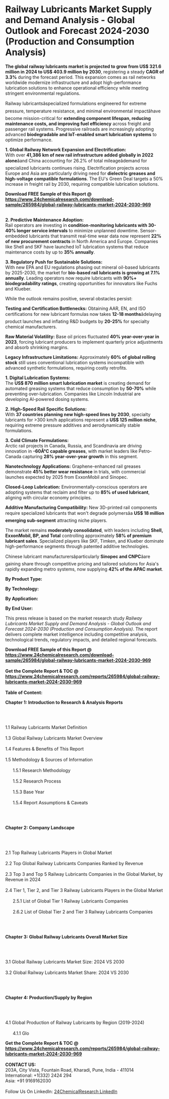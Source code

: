 <h1>Railway Lubricants Market Supply and Demand Analysis - Global Outlook and Forecast 2024-2030 (Production and Consumption Analysis)</h1><p><strong>The global railway lubricants market is projected to grow from US$ 321.6 million in 2024 to US$ 403.9 million by 2030</strong>, registering a steady <strong>CAGR of 3.3%</strong> during the forecast period. This expansion comes as rail networks worldwide modernize infrastructure and adopt high-performance lubrication solutions to enhance operational efficiency while meeting stringent environmental regulations.</p><p>Railway lubricantsâspecialized formulations engineered for extreme pressure, temperature resistance, and minimal environmental impactâhave become mission-critical for <strong>extending component lifespan, reducing maintenance costs, and improving fuel efficiency</strong> across freight and passenger rail systems. Progressive railroads are increasingly adopting advanced <strong>biodegradable and IoT-enabled smart lubrication systems</strong> to optimize performance.</p><p><strong>1. Global Railway Network Expansion and Electrification:</strong><br>
With over <strong>41,386 km of new rail infrastructure added globally in 2022 alone</strong>âand China accounting for 26.2% of total mileageâdemand for specialized lubricants continues rising. Electrification projects across Europe and Asia are particularly driving need for <strong>dielectric greases and high-voltage compatible formulations</strong>. The EU's Green Deal targets a 50% increase in freight rail by 2030, requiring compatible lubrication solutions.</p><div><b>Download FREE Sample of this Report @ 
            <a href="https://www.24chemicalresearch.com/download-sample/265984/global-railway-lubricants-market-2024-2030-969">
            https://www.24chemicalresearch.com/download-sample/265984/global-railway-lubricants-market-2024-2030-969</a></b></div><br><p><strong>2. Predictive Maintenance Adoption:</strong><br>
Rail operators are investing in <strong>condition-monitoring lubricants with 30-40% longer service intervals</strong> to minimize unplanned downtime. Sensor-embedded lubricants that transmit real-time wear data now represent <strong>22% of new procurement contracts</strong> in North America and Europe. Companies like Shell and SKF have launched IoT lubrication systems that reduce maintenance costs by up to <strong>35% annually</strong>.</p><p><strong>3. Regulatory Push for Sustainable Solutions:</strong><br>
With new EPA and EU regulations phasing out mineral oil-based lubricants by 2025-2030, the market for <strong>bio-based rail lubricants is growing at 7.1% annually</strong>. Leading operators now require lubricants with <strong>90%+ biodegradability ratings</strong>, creating opportunities for innovators like Fuchs and Klueber.</p><p>While the outlook remains positive, several obstacles persist:</p><p><strong>Testing and Certification Bottlenecks:</strong> Obtaining AAR, EN, and ISO certifications for new lubricant formulas now takes <strong>12-18 months</strong>âdelaying product launches and inflating R&amp;D budgets by <strong>20-25%</strong> for specialty chemical manufacturers.</p><p><strong>Raw Material Volatility:</strong> Base oil prices fluctuated <strong>40% year-over-year in 2023</strong>, forcing lubricant producers to implement quarterly price adjustments and absorb shrinking margins.</p><p><strong>Legacy Infrastructure Limitations:</strong> Approximately <strong>60% of global rolling stock</strong> still uses conventional lubrication systems incompatible with advanced synthetic formulations, requiring costly retrofits.</p><p><strong>1. Digital Lubrication Systems:</strong><br>
The <strong>US$ 870 million smart lubrication market</strong> is creating demand for automated greasing systems that reduce consumption by <strong>50-70%</strong> while preventing over-lubrication. Companies like Lincoln Industrial are developing AI-powered dosing systems.</p><p><strong>2. High-Speed Rail Specific Solutions:</strong><br>
With <strong>37 countries planning new high-speed lines by 2030</strong>, specialty lubricants for &gt;300 km/h applications represent a <strong>US$ 125 million niche</strong>, requiring extreme pressure additives and aerodynamically stable formulations.</p><p><strong>3. Cold Climate Formulations:</strong><br>
Arctic rail projects in Canada, Russia, and Scandinavia are driving innovation in <strong>-60Â°C capable greases</strong>, with market leaders like Petro-Canada capturing <strong>28% year-over-year growth</strong> in this segment.</p><p><strong>Nanotechnology Applications:</strong> Graphene-enhanced rail greases demonstrate <strong>45% better wear resistance</strong> in trials, with commercial launches expected by 2025 from ExxonMobil and Sinopec.</p><p><strong>Closed-Loop Lubrication:</strong> Environmentally-conscious operators are adopting systems that reclaim and filter up to <strong>85% of used lubricant</strong>, aligning with circular economy principles.</p><p><strong>Additive Manufacturing Compatibility:</strong> New 3D-printed rail components require specialized lubricants that won't degrade polymersâa <strong>US$ 18 million emerging sub-segment</strong> attracting niche players.</p><p>The market remains <strong>moderately consolidated</strong>, with leaders including <strong>Shell, ExxonMobil, BP, and Total</strong> controlling approximately <strong>58% of premium lubricant sales</strong>. Specialized players like SKF, Timken, and Klueber dominate high-performance segments through patented additive technologies.</p><p>Chinese lubricant manufacturersâparticularly <strong>Sinopec and CNPC</strong>âare gaining share through competitive pricing and tailored solutions for Asia's rapidly expanding metro systems, now supplying <strong>42% of the APAC market</strong>.</p><p><strong>By Product Type:</strong></p><p><strong>By Technology:</strong></p><p><strong>By Application:</strong></p><p><strong>By End User:</strong></p><p>This press release is based on the market research study <em>Railway Lubricants Market Supply and Demand Analysis - Global Outlook and Forecast 2024-2030 (Production and Consumption Analysis)</em>. The report delivers complete market intelligence including competitive analysis, technological trends, regulatory impacts, and detailed regional forecasts.</p><div><b>Download FREE Sample of this Report @ 
            <a href="https://www.24chemicalresearch.com/download-sample/265984/global-railway-lubricants-market-2024-2030-969">
            https://www.24chemicalresearch.com/download-sample/265984/global-railway-lubricants-market-2024-2030-969</a></b></div><br><div><b>Get the Complete Report & TOC @ 
            <a href="https://www.24chemicalresearch.com/reports/265984/global-railway-lubricants-market-2024-2030-969">
            https://www.24chemicalresearch.com/reports/265984/global-railway-lubricants-market-2024-2030-969</a></b></div><br>
            <b>Table of Content:</b><p><p><strong>Chapter 1: Introduction to Research &amp; Analysis Reports</strong></p><br />
<br />
<p>1.1 Railway Lubricants  Market Definition<br /><br />
1.3 Global Railway Lubricants  Market Overview<br /><br />
1.4 Features &amp; Benefits of This Report<br /><br />
1.5 Methodology &amp; Sources of Information<br /><br />
&nbsp;&nbsp;&nbsp;&nbsp;&nbsp; 1.5.1 Research Methodology<br /><br />
&nbsp;&nbsp;&nbsp;&nbsp;&nbsp; 1.5.2 Research Process<br /><br />
&nbsp;&nbsp;&nbsp;&nbsp;&nbsp; 1.5.3 Base Year<br /><br />
&nbsp;&nbsp;&nbsp;&nbsp;&nbsp; 1.5.4 Report Assumptions &amp; Caveats</p><br />
<br />
<p><strong>Chapter 2: Company Landscape</strong></p><br />
<br />
<p>2.1 Top Railway Lubricants  Players in Global Market<br /><br />
2.2 Top Global Railway Lubricants  Companies Ranked by Revenue<br /><br />
2.3 Top 3 and Top 5 Railway Lubricants  Companies in the Global Market, by Revenue in 2024<br /><br />
2.4 Tier 1, Tier 2, and Tier 3 Railway Lubricants  Players in the Global Market<br /><br />
&nbsp;&nbsp;&nbsp;&nbsp;&nbsp; 2.5.1 List of Global Tier 1 Railway Lubricants  Companies<br /><br />
&nbsp;&nbsp;&nbsp;&nbsp;&nbsp; 2.6.2 List of Global Tier 2 and Tier 3 Railway Lubricants  Companies</p><br />
<br />
<p><strong>Chapter 3: Global Railway Lubricants  Overall Market Size</strong></p><br />
<br />
<p>3.1 Global Railway Lubricants  Market Size: 2024 VS 2030<br /><br />
3.2 Global Railway Lubricants  Market Share: 2024 VS 2030</p><br />
<br />
<p><strong>Chapter 4: Production/Supply by Region</strong></p><br />
<br />
<p>4.1 Global Production of Railway Lubricants  by Region (2019-2024)<br /><br />
&nbsp;&nbsp;&nbsp;&nbsp;&nbsp; 4.1.1 Glo</p><div><b>Get the Complete Report & TOC @ 
            <a href="https://www.24chemicalresearch.com/reports/265984/global-railway-lubricants-market-2024-2030-969">
            https://www.24chemicalresearch.com/reports/265984/global-railway-lubricants-market-2024-2030-969</a></b></div><br><b>CONTACT US:</b><br>
            203A, City Vista, Fountain Road, Kharadi, Pune, India - 411014<br>
            International: +1(332) 2424 294<br>
            Asia: +91 9169162030 <br><br>
            Follow Us On LinkedIn: <a href="https://www.linkedin.com/company/24chemicalresearch/">24ChemicalResearch LinkedIn</a>